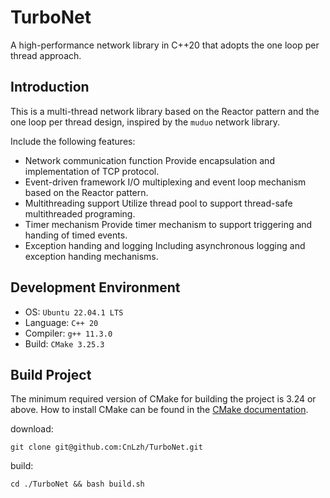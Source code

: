 # TurboNet
A high-performance network library in C++20 that adopts the one loop per thread approach.

## Introduction
This is a multi-thread network library based on the Reactor pattern and the one loop per thread design, inspired by the `muduo` network library.

Include the following features:
- Network communication function
Provide encapsulation and implementation of TCP protocol.
- Event-driven framework
I/O multiplexing and event loop mechanism based on the Reactor pattern.
- Multithreading support
Utilize thread pool to support thread-safe multithreaded programing.
- Timer mechanism
Provide timer mechanism to support triggering and handing of timed events.
- Exception handing and logging
Including asynchronous logging and exception handing mechanisms.

## Development Environment
- OS: `Ubuntu 22.04.1 LTS`
- Language: `C++ 20`
- Compiler: `g++ 11.3.0`
- Build: `CMake 3.25.3`

## Build Project
The minimum required version of CMake for building the project is 3.24 or above. How to install CMake can be found in the [CMake documentation](https://cmake.org/).

download:
```
git clone git@github.com:CnLzh/TurboNet.git
```

build:
```
cd ./TurboNet && bash build.sh
```